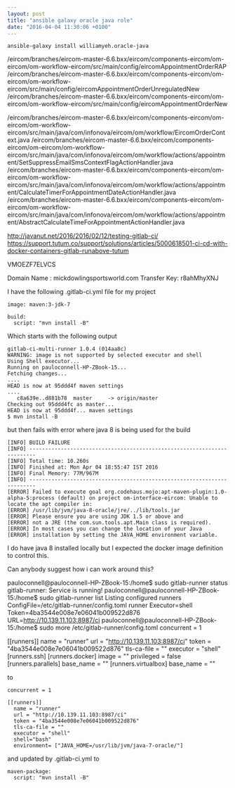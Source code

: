 ```yaml
---
layout: post
title: "ansible galaxy oracle java role"
date: "2016-04-04 11:30:06 +0100"
---
```


```
ansible-galaxy install williamyeh.oracle-java
```


/eircom/branches/eircom-master-6.6.bxx/eircom/components-eircom/om-eircom/om-workflow-eircom/src/main/config/eircomAppointmentOrderRAP
/eircom/branches/eircom-master-6.6.bxx/eircom/components-eircom/om-eircom/om-workflow-eircom/src/main/config/eircomAppointmentOrderUnregulatedNew /eircom/branches/eircom-master-6.6.bxx/eircom/components-eircom/om-eircom/om-workflow-eircom/src/main/config/eircomAppointmentOrderNew

/eircom/branches/eircom-master-6.6.bxx/eircom/components-eircom/om-eircom/om-workflow-eircom/src/main/java/com/infonova/eircom/om/workflow/EircomOrderContext.java
/eircom/branches/eircom-master-6.6.bxx/eircom/components-eircom/om-eircom/om-workflow-eircom/src/main/java/com/infonova/eircom/om/workflow/actions/appointment/SetSuppressEmailSmsContextFlagActionHandler.java
/eircom/branches/eircom-master-6.6.bxx/eircom/components-eircom/om-eircom/om-workflow-eircom/src/main/java/com/infonova/eircom/om/workflow/actions/appointment/CalculateTimerForAppointmentDateActionHandler.java
/eircom/branches/eircom-master-6.6.bxx/eircom/components-eircom/om-eircom/om-workflow-eircom/src/main/java/com/infonova/eircom/om/workflow/actions/appointment/AbstractCalculateTimeForAppointmentActionHandler.java


http://javanut.net/2016/2016/02/12/testing-gitlab-ci/
https://support.tutum.co/support/solutions/articles/5000618501-ci-cd-with-docker-containers-gitlab-runabove-tutum

VMOEZF7ELVCS

Domain Name :  mickdowlingsportsworld.com
Transfer Key: r8ahMhyXNJ

I have the following .gitlab-ci.yml file for my project

    image: maven:3-jdk-7

    build:
      script: "mvn install -B"

Which starts with the following output

    gitlab-ci-multi-runner 1.0.4 (014aa8c)
    WARNING: image is not supported by selected executor and shell
    Using Shell executor...
    Running on pauloconnell-HP-ZBook-15...
    Fetching changes...
    ....
    HEAD is now at 95ddd4f maven settings
    ....
       c8a639e..d881b78  master     -> origin/master
    Checking out 95ddd4fc as master...
    HEAD is now at 95ddd4f... maven settings
    $ mvn install -B

but then fails with error where java 8 is being used for the build

    [INFO] BUILD FAILURE
    [INFO] ------------------------------------------------------------------------
    [INFO] Total time: 10.260s
    [INFO] Finished at: Mon Apr 04 18:55:47 IST 2016
    [INFO] Final Memory: 77M/967M
    [INFO] ------------------------------------------------------------------------
    [ERROR] Failed to execute goal org.codehaus.mojo:apt-maven-plugin:1.0-alpha-5:process (default) on project om-interface-eircom: Unable to locate the apt compiler in:
    [ERROR] /usr/lib/jvm/java-8-oracle/jre/../lib/tools.jar
    [ERROR] Please ensure you are using JDK 1.5 or above and
    [ERROR] not a JRE (the com.sun.tools.apt.Main class is required).
    [ERROR] In most cases you can change the location of your Java
    [ERROR] installation by setting the JAVA_HOME environment variable.

I do have java 8 installed locally but I expected the docker image definition to control this.

Can anybody suggest how i can work around this?


pauloconnell@pauloconnell-HP-ZBook-15:/home$ sudo gitlab-runner status
gitlab-runner: Service is running!
pauloconnell@pauloconnell-HP-ZBook-15:/home$ sudo gitlab-runner list
Listing configured runners                          ConfigFile=/etc/gitlab-runner/config.toml
runner                                              Executor=shell Token=4ba3544e008e7e06041b009522d876 URL=http://10.139.11.103:8987/ci
pauloconnell@pauloconnell-HP-ZBook-15:/home$ sudo more /etc/gitlab-runner/config.toml
  concurrent = 1

  [[runners]]
    name = "runner"
    url = "http://10.139.11.103:8987/ci"
    token = "4ba3544e008e7e06041b009522d876"
    tls-ca-file = ""
    executor = "shell"
    [runners.ssh]
    [runners.docker]
      image = ""
      privileged = false
    [runners.parallels]
      base_name = ""
    [runners.virtualbox]
      base_name = ""

to

    concurrent = 1

    [[runners]]
      name = "runner"
      url = "http://10.139.11.103:8987/ci"
      token = "4ba3544e008e7e06041b009522d876"
      tls-ca-file = ""
      executor = "shell"
      shell="bash"
      environment= ["JAVA_HOME=/usr/lib/jvm/java-7-oracle/"]

and updated by .gitlab-ci.yml to

    maven-package:
      script: "mvn install -B"      
